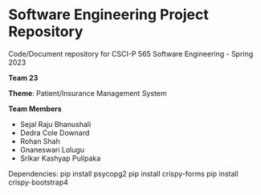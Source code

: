 # Software Engineering Project Repository

Code/Document repository for CSCI-P 565 Software Engineering - Spring 2023

**Team 23**

**Theme**: Patient/Insurance Management System

**Team Members**

* Sejal Raju Bhanushali
* Dedra Cole Downard
* Rohan Shah
* Gnaneswari Lolugu
* Srikar Kashyap Pulipaka


Dependencies:
pip install psycopg2
pip install crispy-forms
pip install crispy-bootstrap4
